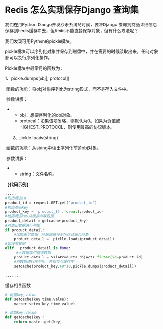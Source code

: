 # Redis 怎么实现保存Django 查询集

我们在用Python Django开发秒杀系统的时候，要将Django 查询到商品详细信息保存到Redis缓存中去，但Redis不能直接保存对象，但有什么方法呢？

我们发现可用Python的pickle模块。

pickle模块可以序列化对象并保存到磁盘中，并在需要的时候读取出来，任何对象都可以执行序列化操作。

Pickle模块中最常用的函数为：

  1、pickle.dumps(obj[, protocol])

​       函数的功能：将obj对象序列化为string形式，而不是存入文件中。

​       参数讲解：

- - obj：想要序列化的obj对象。
  - protocal：如果该项省略，则默认为0。如果为负值或HIGHEST_PROTOCOL，则使用最高的协议版本。

  2、pickle.loads(string)

​       函数的功能：从string中读出序列化前的obj对象。

​       参数讲解：

- - string：文件名称。

【**代码示例**】

```python
.....
#取出商品id
product_id = request.GET.get('product_id')
#构造商品key
product_key = 'product_{}'.format(product_id)
#根据商品key从缓存中取数据
product_detail = getcache(product_key)
#对取出数据进行判断
if product_detail:
    #如取出了数据，对数据进行序列化读出为对象
    product_detail =  pickle.loads(product_detail)
#如没有数据    
elif   product_detail is None:
     #从数据库中查询数据
    product_detail = SaleProducts.objects.filter(id=product_id)
    #对数据进行序列化，并保存到缓存中
    setcache(product_key,60*10,pickle.dumps(product_detail))
     
......
```

缓存相关函数

```python
# 设置key,value
def setcache(key,time,value):
    master.setex(key,time,value)

# 读取key\value
def getcache(key):
    return master.get(key)
```

